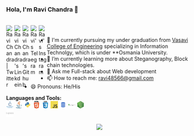 ### Hola, I'm Ravi Chandra 👋

<br/>
  <a href="https://twitter.com/RaviCha25539251">
    <img align="left" alt="Ravi Chandra | Twitter" width="22px" src="https://cdn.jsdelivr.net/npm/simple-icons@v3/icons/twitter.svg" />
  </a>
  <a href="https://www.linkedin.com/in/mathi-ravi-chandra-a714181b2">
    <img align="left" alt="Ravi Chandra's Linkdein" width="22px" src="https://cdn.jsdelivr.net/npm/simple-icons@v3/icons/linkedin.svg" />
  </a>
  <a href="https://github.com/Ravi-Chandra2709/Ravi-Chandra2709">
    <img align="left" alt="Ravi Chandra's Github" width="22px" src="https://cdn.jsdelivr.net/npm/simple-icons@v3/icons/github.svg" />
  </a>
  <a href="https://mathiravichandra.blogspot.com">
    <img align="left" alt="Ravi's Telegram" width="22px" src="https://cdn.jsdelivr.net/npm/simple-icons@3.13.0/icons/blogger.svg" />
  </a>
  <a href="https://instagram.com/mr___rc/">
    <img align="left" alt="Ravi's Instagram" width="22px" src="https://cdn.jsdelivr.net/npm/simple-icons@v3/icons/instagram.svg" />
  </a>
<br/>


- 🔭  I'm currently pursuing my under graduation from [Vasavi College of Engineering](https://www.vce.ac.in) specializing in Information Technolgy, which is under **Osmania University. 
- 🌱 I’m currently learning more about Steganography, Block chain technologies.
- 💬 Ask me Full-stack about Web development
- 📫 How to reach me: ravi48566@gmail.com
- 😄 Pronouns: He/His


**Languages and Tools:**  
<code><img height="20" src="https://raw.githubusercontent.com/github/explore/80688e429a7d4ef2fca1e82350fe8e3517d3494d/topics/c/c.png"></code>
<code><img height="20" src="https://raw.githubusercontent.com/github/explore/80688e429a7d4ef2fca1e82350fe8e3517d3494d/topics/java/java.png"></code>
<code><img height="20" src="https://raw.githubusercontent.com/github/explore/80688e429a7d4ef2fca1e82350fe8e3517d3494d/topics/python/python.png"></code>
<code><img height="20" src="https://raw.githubusercontent.com/github/explore/80688e429a7d4ef2fca1e82350fe8e3517d3494d/topics/html/html.png"></code>
<code><img height="20" src="https://raw.githubusercontent.com/github/explore/80688e429a7d4ef2fca1e82350fe8e3517d3494d/topics/css/css.png"></code>
<code><img height="20" src="https://raw.githubusercontent.com/github/explore/80688e429a7d4ef2fca1e82350fe8e3517d3494d/topics/javascript/javascript.png"></code>
<code><img height="20" src="https://raw.githubusercontent.com/github/explore/80688e429a7d4ef2fca1e82350fe8e3517d3494d/topics/sql/sql.png"></code>
<code><img height="20" src="https://raw.githubusercontent.com/github/explore/80688e429a7d4ef2fca1e82350fe8e3517d3494d/topics/mongodb/mongodb.png"></code>
<code><img height="20" src="https://raw.githubusercontent.com/github/explore/80688e429a7d4ef2fca1e82350fe8e3517d3494d/topics/nodejs/nodejs.png"></code>  
<code><img height="20" src="https://raw.githubusercontent.com/github/explore/80688e429a7d4ef2fca1e82350fe8e3517d3494d/topics/express/express.png"></code>  

<p align="center">
  <img align="center" src="https://github-readme-stats.vercel.app/api?username=Ravi-Chandra2709">
</p>
